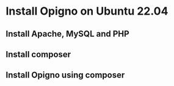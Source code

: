 # Install Opigno on Ubuntu 22.04

## Install Apache, MySQL and PHP
## Install composer
## Install Opigno using composer
